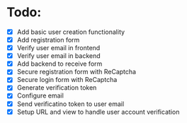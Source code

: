 # Todo:
- [x] Add basic user creation functionality
- [x] Add registration form
- [x] Verify user email in frontend
- [x] Verify user email in backend
- [x] Add backend to receive form
- [x] Secure registration form with ReCaptcha 
- [x] Secure login form with ReCaptcha 
- [x] Generate verification token
- [x] Configure email
- [x] Send verificatino token to user email
- [x] Setup URL and view to handle user account verification